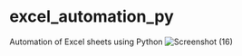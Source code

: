 # excel_automation_py
 Automation of Excel sheets using Python
![Screenshot (16)](https://user-images.githubusercontent.com/70424421/117542165-2a0a3780-b035-11eb-9246-661373c0e084.png)
